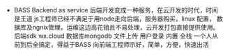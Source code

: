 - BASS 
  Backend as service
  后端开发变成一种服务，在云开发的时代，时间是王道 js工程师已经不满足于用node走向后端，服务器购买，linux 配置， 数据库及ngnix管理，运维这边高花销且不易处理，云开发打包直接提供使用。
  后端sdk wx.cloud 数据库mongodb  文件上传 用户登录 内置
  全栈 一个人从前到后全搞定，得益于BASS
  向前端工程师示好，简单，方便，快速出活